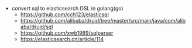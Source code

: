 * convert sql to elasticsearch DSL in golang(go)
    * https://github.com/cch123/elasticsql
    * https://github.com/alibaba/druid/tree/master/src/main/java/com/alibaba/druid/sql
    * https://github.com/xwb1989/sqlparser
    * https://elasticsearch.cn/article/114
